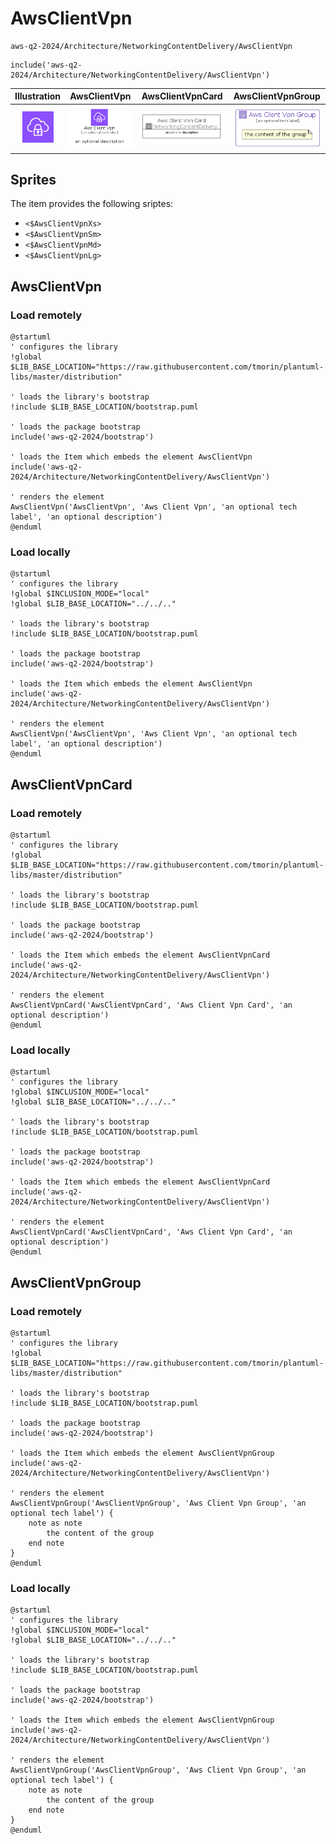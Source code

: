# AwsClientVpn


```text
aws-q2-2024/Architecture/NetworkingContentDelivery/AwsClientVpn
```

```text
include('aws-q2-2024/Architecture/NetworkingContentDelivery/AwsClientVpn')
```



| Illustration | AwsClientVpn | AwsClientVpnCard | AwsClientVpnGroup |
| :---: | :---: | :---: | :---: |
| ![illustration for Illustration](../../../aws-q2-2024/Architecture/NetworkingContentDelivery/AwsClientVpn.png) | ![illustration for AwsClientVpn](../../../aws-q2-2024/Architecture/NetworkingContentDelivery/AwsClientVpn.Local.png) | ![illustration for AwsClientVpnCard](../../../aws-q2-2024/Architecture/NetworkingContentDelivery/AwsClientVpnCard.Local.png) | ![illustration for AwsClientVpnGroup](../../../aws-q2-2024/Architecture/NetworkingContentDelivery/AwsClientVpnGroup.Local.png) |



## Sprites
The item provides the following sriptes:

- `<$AwsClientVpnXs>`
- `<$AwsClientVpnSm>`
- `<$AwsClientVpnMd>`
- `<$AwsClientVpnLg>`





## AwsClientVpn

### Load remotely
```plantuml
@startuml
' configures the library
!global $LIB_BASE_LOCATION="https://raw.githubusercontent.com/tmorin/plantuml-libs/master/distribution"

' loads the library's bootstrap
!include $LIB_BASE_LOCATION/bootstrap.puml

' loads the package bootstrap
include('aws-q2-2024/bootstrap')

' loads the Item which embeds the element AwsClientVpn
include('aws-q2-2024/Architecture/NetworkingContentDelivery/AwsClientVpn')

' renders the element
AwsClientVpn('AwsClientVpn', 'Aws Client Vpn', 'an optional tech label', 'an optional description')
@enduml
```

### Load locally
```plantuml
@startuml
' configures the library
!global $INCLUSION_MODE="local"
!global $LIB_BASE_LOCATION="../../.."

' loads the library's bootstrap
!include $LIB_BASE_LOCATION/bootstrap.puml

' loads the package bootstrap
include('aws-q2-2024/bootstrap')

' loads the Item which embeds the element AwsClientVpn
include('aws-q2-2024/Architecture/NetworkingContentDelivery/AwsClientVpn')

' renders the element
AwsClientVpn('AwsClientVpn', 'Aws Client Vpn', 'an optional tech label', 'an optional description')
@enduml
```

## AwsClientVpnCard

### Load remotely
```plantuml
@startuml
' configures the library
!global $LIB_BASE_LOCATION="https://raw.githubusercontent.com/tmorin/plantuml-libs/master/distribution"

' loads the library's bootstrap
!include $LIB_BASE_LOCATION/bootstrap.puml

' loads the package bootstrap
include('aws-q2-2024/bootstrap')

' loads the Item which embeds the element AwsClientVpnCard
include('aws-q2-2024/Architecture/NetworkingContentDelivery/AwsClientVpn')

' renders the element
AwsClientVpnCard('AwsClientVpnCard', 'Aws Client Vpn Card', 'an optional description')
@enduml
```

### Load locally
```plantuml
@startuml
' configures the library
!global $INCLUSION_MODE="local"
!global $LIB_BASE_LOCATION="../../.."

' loads the library's bootstrap
!include $LIB_BASE_LOCATION/bootstrap.puml

' loads the package bootstrap
include('aws-q2-2024/bootstrap')

' loads the Item which embeds the element AwsClientVpnCard
include('aws-q2-2024/Architecture/NetworkingContentDelivery/AwsClientVpn')

' renders the element
AwsClientVpnCard('AwsClientVpnCard', 'Aws Client Vpn Card', 'an optional description')
@enduml
```

## AwsClientVpnGroup

### Load remotely
```plantuml
@startuml
' configures the library
!global $LIB_BASE_LOCATION="https://raw.githubusercontent.com/tmorin/plantuml-libs/master/distribution"

' loads the library's bootstrap
!include $LIB_BASE_LOCATION/bootstrap.puml

' loads the package bootstrap
include('aws-q2-2024/bootstrap')

' loads the Item which embeds the element AwsClientVpnGroup
include('aws-q2-2024/Architecture/NetworkingContentDelivery/AwsClientVpn')

' renders the element
AwsClientVpnGroup('AwsClientVpnGroup', 'Aws Client Vpn Group', 'an optional tech label') {
    note as note
        the content of the group
    end note
}
@enduml
```

### Load locally
```plantuml
@startuml
' configures the library
!global $INCLUSION_MODE="local"
!global $LIB_BASE_LOCATION="../../.."

' loads the library's bootstrap
!include $LIB_BASE_LOCATION/bootstrap.puml

' loads the package bootstrap
include('aws-q2-2024/bootstrap')

' loads the Item which embeds the element AwsClientVpnGroup
include('aws-q2-2024/Architecture/NetworkingContentDelivery/AwsClientVpn')

' renders the element
AwsClientVpnGroup('AwsClientVpnGroup', 'Aws Client Vpn Group', 'an optional tech label') {
    note as note
        the content of the group
    end note
}
@enduml
```

